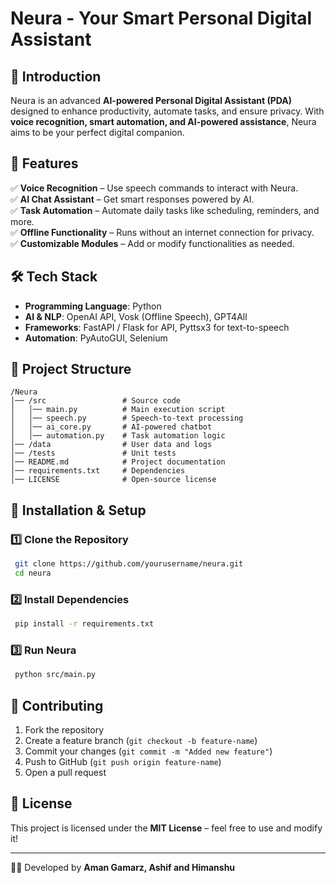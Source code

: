 # **Neura - Your Smart Personal Digital Assistant**

## 🚀 Introduction

Neura is an advanced **AI-powered Personal Digital Assistant (PDA)** designed to enhance productivity, automate tasks, and ensure privacy. With **voice recognition, smart automation, and AI-powered assistance**, Neura aims to be your perfect digital companion.

## 🎯 Features

✅ **Voice Recognition** – Use speech commands to interact with Neura.\
✅ **AI Chat Assistant** – Get smart responses powered by AI.\
✅ **Task Automation** – Automate daily tasks like scheduling, reminders, and more.\
✅ **Offline Functionality** – Runs without an internet connection for privacy.\
✅ **Customizable Modules** – Add or modify functionalities as needed.

## 🛠️ Tech Stack

- **Programming Language**: Python
- **AI & NLP**: OpenAI API, Vosk (Offline Speech), GPT4All
- **Frameworks**: FastAPI / Flask for API, Pyttsx3 for text-to-speech
- **Automation**: PyAutoGUI, Selenium

## 📂 Project Structure

```
/Neura
│── /src                 # Source code
│   │── main.py          # Main execution script
│   │── speech.py        # Speech-to-text processing
│   │── ai_core.py       # AI-powered chatbot
│   │── automation.py    # Task automation logic
│── /data                # User data and logs
│── /tests               # Unit tests
│── README.md            # Project documentation
│── requirements.txt     # Dependencies
│── LICENSE              # Open-source license
```

## 🚀 Installation & Setup

### **1️⃣ Clone the Repository**

```sh
 git clone https://github.com/yourusername/neura.git
 cd neura
```

### **2️⃣ Install Dependencies**

```sh
 pip install -r requirements.txt
```

### **3️⃣ Run Neura**

```sh
 python src/main.py
```

## 🤝 Contributing

1. Fork the repository
2. Create a feature branch (`git checkout -b feature-name`)
3. Commit your changes (`git commit -m "Added new feature"`)
4. Push to GitHub (`git push origin feature-name`)
5. Open a pull request

## 📜 License

This project is licensed under the **MIT License** – feel free to use and modify it!

---

👨‍💻 Developed by **Aman Gamarz, Ashif and Himanshu**
